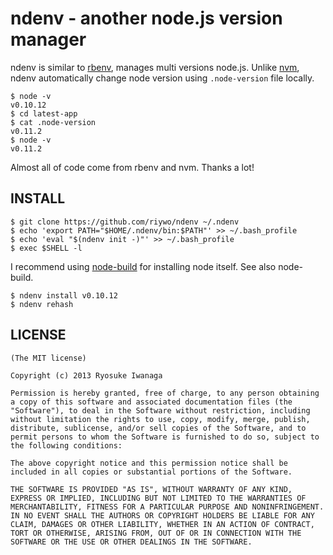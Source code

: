 # ndenv - another node.js version manager
ndenv is similar to [rbenv](https://github.com/sstephenson/rbenv), manages multi versions node.js. Unlike [nvm](https://github.com/creationix/nvm), ndenv automatically change node version using `.node-version` file locally.

    $ node -v
    v0.10.12
    $ cd latest-app
    $ cat .node-version
    v0.11.2
    $ node -v
    v0.11.2

Almost all of code come from rbenv and nvm. Thanks a lot!

## INSTALL

    $ git clone https://github.com/riywo/ndenv ~/.ndenv
    $ echo 'export PATH="$HOME/.ndenv/bin:$PATH"' >> ~/.bash_profile
    $ echo 'eval "$(ndenv init -)"' >> ~/.bash_profile
    $ exec $SHELL -l

I recommend using [node-build](https://github.com/riywo/node-build) for installing node itself. See also node-build.

    $ ndenv install v0.10.12
    $ ndenv rehash

## LICENSE

    (The MIT license)
    
    Copyright (c) 2013 Ryosuke Iwanaga
    
    Permission is hereby granted, free of charge, to any person obtaining a copy of this software and associated documentation files (the "Software"), to deal in the Software without restriction, including without limitation the rights to use, copy, modify, merge, publish, distribute, sublicense, and/or sell copies of the Software, and to permit persons to whom the Software is furnished to do so, subject to the following conditions:
    
    The above copyright notice and this permission notice shall be included in all copies or substantial portions of the Software.
    
    THE SOFTWARE IS PROVIDED "AS IS", WITHOUT WARRANTY OF ANY KIND, EXPRESS OR IMPLIED, INCLUDING BUT NOT LIMITED TO THE WARRANTIES OF MERCHANTABILITY, FITNESS FOR A PARTICULAR PURPOSE AND NONINFRINGEMENT. IN NO EVENT SHALL THE AUTHORS OR COPYRIGHT HOLDERS BE LIABLE FOR ANY CLAIM, DAMAGES OR OTHER LIABILITY, WHETHER IN AN ACTION OF CONTRACT, TORT OR OTHERWISE, ARISING FROM, OUT OF OR IN CONNECTION WITH THE SOFTWARE OR THE USE OR OTHER DEALINGS IN THE SOFTWARE.
    
